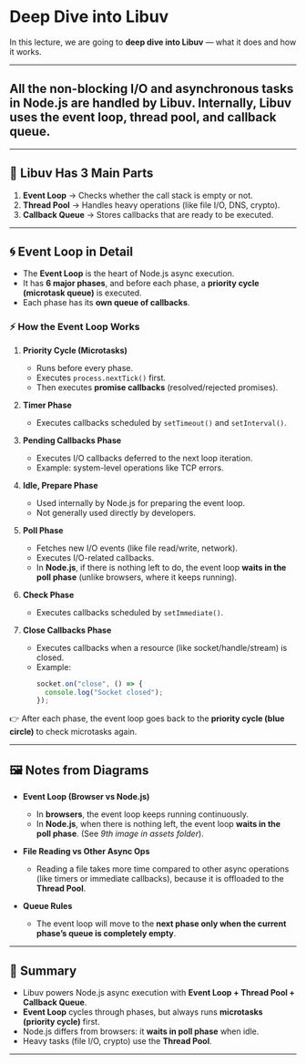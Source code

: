 # Deep Dive into Libuv

In this lecture, we are going to **deep dive into Libuv** — what it does and how it works.

---

## All the non-blocking I/O and asynchronous tasks in Node.js are handled by Libuv. Internally, Libuv uses the event loop, thread pool, and callback queue.

---

## 🔑 Libuv Has 3 Main Parts

1. **Event Loop** → Checks whether the call stack is empty or not.
2. **Thread Pool** → Handles heavy operations (like file I/O, DNS, crypto).
3. **Callback Queue** → Stores callbacks that are ready to be executed.

---

## 🌀 Event Loop in Detail

- The **Event Loop** is the heart of Node.js async execution.
- It has **6 major phases**, and before each phase, a **priority cycle (microtask queue)** is executed.
- Each phase has its **own queue of callbacks**.

### ⚡ How the Event Loop Works

1. **Priority Cycle (Microtasks)**

   - Runs before every phase.
   - Executes `process.nextTick()` first.
   - Then executes **promise callbacks** (resolved/rejected promises).

2. **Timer Phase**

   - Executes callbacks scheduled by `setTimeout()` and `setInterval()`.

3. **Pending Callbacks Phase**

   - Executes I/O callbacks deferred to the next loop iteration.
   - Example: system-level operations like TCP errors.

4. **Idle, Prepare Phase**

   - Used internally by Node.js for preparing the event loop.
   - Not generally used directly by developers.

5. **Poll Phase**

   - Fetches new I/O events (like file read/write, network).
   - Executes I/O-related callbacks.
   - In **Node.js**, if there is nothing left to do, the event loop **waits in the poll phase** (unlike browsers, where it keeps running).

6. **Check Phase**

   - Executes callbacks scheduled by `setImmediate()`.

7. **Close Callbacks Phase**
   - Executes callbacks when a resource (like socket/handle/stream) is closed.
   - Example:
     ```js
     socket.on("close", () => {
       console.log("Socket closed");
     });
     ```

👉 After each phase, the event loop goes back to the **priority cycle (blue circle)** to check microtasks again.

---

## 🖼️ Notes from Diagrams

- **Event Loop (Browser vs Node.js)**

  - In **browsers**, the event loop keeps running continuously.
  - In **Node.js**, when there is nothing left, the event loop **waits in the poll phase**. (See _9th image in assets folder_).

- **File Reading vs Other Async Ops**

  - Reading a file takes more time compared to other async operations (like timers or immediate callbacks), because it is offloaded to the **Thread Pool**.

- **Queue Rules**
  - The event loop will move to the **next phase only when the current phase’s queue is completely empty**.

---

## 📝 Summary

- Libuv powers Node.js async execution with **Event Loop + Thread Pool + Callback Queue**.
- **Event Loop** cycles through phases, but always runs **microtasks (priority cycle)** first.
- Node.js differs from browsers: it **waits in poll phase** when idle.
- Heavy tasks (file I/O, crypto) use the **Thread Pool**.

---
